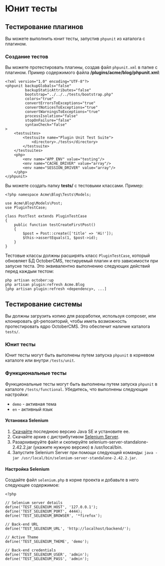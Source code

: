 # Юнит тесты

<a href="#testing-plugins" name="testing-plugins" class="anchor"></a>
## Тестирование плагинов

Вы можете выполнить юнит тесты, запустив `phpunit` из каталога с плагином.

### Создание тестов

Вы можете протестировать плагины, создав файл `phpunit.xml` в папке с плагином. Пример содержимого файла **/plugins/acme/blog/phpunit.xml**:

    <?xml version="1.0" encoding="UTF-8"?>
    <phpunit backupGlobals="false"
             backupStaticAttributes="false"
             bootstrap="../../../tests/bootstrap.php"
             colors="true"
             convertErrorsToExceptions="true"
             convertNoticesToExceptions="true"
             convertWarningsToExceptions="true"
             processIsolation="false"
             stopOnFailure="false"
             syntaxCheck="false"
    >
        <testsuites>
            <testsuite name="Plugin Unit Test Suite">
                <directory>./tests</directory>
            </testsuite>
        </testsuites>
        <php>
            <env name="APP_ENV" value="testing"/>
            <env name="CACHE_DRIVER" value="array"/>
            <env name="SESSION_DRIVER" value="array"/>
        </php>
    </phpunit>

Вы можете создать папку **tests/** с тестовыми классами. Пример:

    <?php namespace Acme\Blog\Tests\Models;

    use Acme\Blog\Models\Post;
    use PluginTestCase;

    class PostTest extends PluginTestCase
    {
        public function testCreateFirstPost()
        {
            $post = Post::create(['title' => 'Hi!']);
            $this->assertEquals(1, $post->id);
        }
    }

Тестовые классы должны расширять класс `PluginTestCase`, который обновляет БД OctoberCMS, тестируемый плагин и его зависимости при запуске теста. Это эквивалентно выполнению следующих действий перед каждым тестом:

    php artisan october:up
    php artisan plugin:refresh Acme.Blog
    [php artisan plugin:refresh <dependency>, ...]

<a href="#testing-system" name="testing-system" class="anchor"></a>
## Тестирование системы

Вы должны загрузить копию для разработки, используя composer, или клонировать git-репозиторий, чтобы иметь возможность протестировать ядро OctoberCMS. Это обеспечит наличие каталога `tests/`.

### Юнит тесты

Юнит тесты могут быть выполнены путем запуска `phpunit` в корневом каталоге или внутри `/tests/unit`.

### Функциональные тесты

Функциональные тесты могут быть выполнены путем запуска `phpunit` в каталоге `/tests/functional`. Убедитесь, что выполнены следующие настройки:

- `demo` - активная тема
- `en` - активный язык

#### Установка Selenium

1. [Скачайте](http://java.sun.com/) последнюю версию Java SE и установите ее.
1. Скачайте архив с дистрибутивом [Selenium Server](http://seleniumhq.org/download/).
1. Разархивируйте файл и скопируйте selenium-server-standalone-2.42.2.jar (укажите нужную версию) в /usr/local/bin.
1. Запустите Selenium Server при помощи следующей команды: `java -jar /usr/local/bin/selenium-server-standalone-2.42.2.jar`.

#### Настройка Selenium

Создайте файл `selenium.php` в корне проекта и добавьте в него следующее содержимое:

    <?php

    // Selenium server details
    define('TEST_SELENIUM_HOST', '127.0.0.1');
    define('TEST_SELENIUM_PORT', 4444);
    define('TEST_SELENIUM_BROWSER', '*firefox');

    // Back-end URL
    define('TEST_SELENIUM_URL', 'http://localhost/backend/');

    // Active Theme
    define('TEST_SELENIUM_THEME', 'demo');

    // Back-end credentials
    define('TEST_SELENIUM_USER', 'admin');
    define('TEST_SELENIUM_PASS', 'admin');
